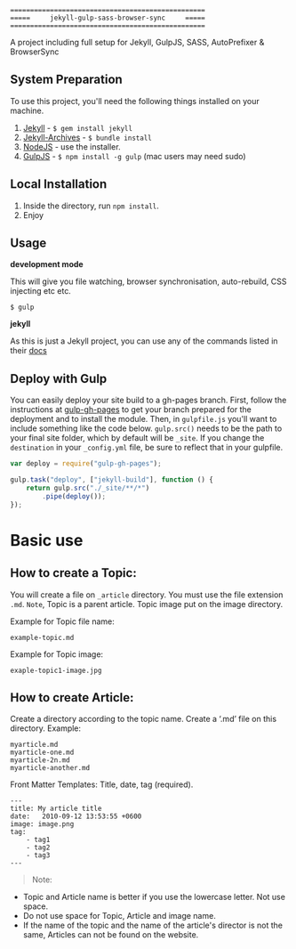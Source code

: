 ```
=================================================
=====     jekyll-gulp-sass-browser-sync     =====
=================================================
```
A project including full setup for Jekyll, GulpJS, SASS, AutoPrefixer &amp; BrowserSync

## System Preparation

To use this project, you'll need the following things installed on your machine.

1. [Jekyll](http://jekyllrb.com/) - `$ gem install jekyll`
2. [Jekyll-Archives](http://jekyllrb.com) - `$ bundle install`
3. [NodeJS](http://nodejs.org) - use the installer.
4. [GulpJS](https://github.com/gulpjs/gulp) - `$ npm install -g gulp` (mac users may need sudo)

## Local Installation

1. Inside the directory, run `npm install`.
2. Enjoy

## Usage

**development mode**

This will give you file watching, browser synchronisation, auto-rebuild, CSS injecting etc etc.

```shell
$ gulp
```

**jekyll**

As this is just a Jekyll project, you can use any of the commands listed in their [docs](http://jekyllrb.com/docs/usage/)

## Deploy with Gulp

You can easily deploy your site build to a gh-pages branch. First, follow the instructions at [gulp-gh-pages](https://github.com/rowoot/gulp-gh-pages) to get your branch prepared for the deployment and to install the module. Then, in `gulpfile.js` you'll want to include something like the code below. `gulp.src()` needs to be the path to your final site folder, which by default will be `_site`. If you change the `destination` in your `_config.yml` file, be sure to reflect that in your gulpfile.



```javascript
var deploy = require("gulp-gh-pages");

gulp.task("deploy", ["jekyll-build"], function () {
    return gulp.src("./_site/**/*")
        .pipe(deploy());
});
```

# Basic use


## How to create a Topic:
You will create a file on `_article` directory. You must use the file extension `.md`.
``Note``, Topic is a parent article. Topic image put on the image directory.

Example for Topic file name:
```
example-topic.md
```
Example for Topic image:
```
exaple-topic1-image.jpg
```

## How to create Article:

Create a directory according to the topic name. Create a  ‘.md’ file on this directory. 
Example:
```
myarticle.md
myarticle-one.md
myarticle-2n.md
myarticle-another.md
```

Front Matter Templates:
Title, date, tag (required).
```
---
title: My article title
date:   2010-09-12 13:53:55 +0600
image: image.png
tag:
    - tag1
    - tag2
    - tag3
---
```

> Note:
  - Topic and Article name is better if you use the lowercase letter. Not use space.
  - Do not use space for Topic,  Article and image name. 
  - If the name of the topic and the name of the article's director is not the same, Articles can not be found on the website.  
